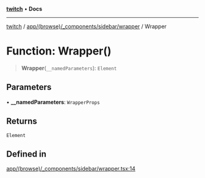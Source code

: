 [**twitch**](../../../../../../README.md) • **Docs**

***

[twitch](../../../../../../modules.md) / [app/(browse)/\_components/sidebar/wrapper](../README.md) / Wrapper

# Function: Wrapper()

> **Wrapper**(`__namedParameters`): `Element`

## Parameters

• **\_\_namedParameters**: `WrapperProps`

## Returns

`Element`

## Defined in

[app/(browse)/\_components/sidebar/wrapper.tsx:14](https://github.com/Mohaamedl/Twitch_clone/blob/9ae8fe0301b5527403a032a29bdae292528b52a8/app/(browse)/_components/sidebar/wrapper.tsx#L14)
